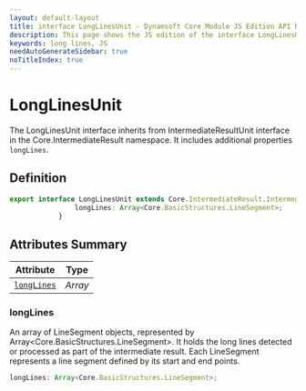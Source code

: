 ```yaml
---
layout: default-layout
title: interface LongLinesUnit - Dynamsoft Core Module JS Edition API Reference
description: This page shows the JS edition of the interface LongLinesUnit in Dynamsoft Core Module.
keywords: long lines, JS
needAutoGenerateSidebar: true
noTitleIndex: true
---
```


# LongLinesUnit

The LongLinesUnit interface inherits from IntermediateResultUnit interface in the Core.IntermediateResult namespace. It includes additional properties `longLines`.

## Definition

```ts
export interface LongLinesUnit extends Core.IntermediateResult.IntermediateResultUnit {
                longLines: Array<Core.BasicStructures.LineSegment>;
            }
```

## Attributes Summary

| Attribute               | Type |
|----------------------|-------------|
| [`longLines`](#longLlines) | *Array<LongLinesUnit>* |

### longLines

An array of LineSegment objects, represented by Array<Core.BasicStructures.LineSegment>. It holds the long lines detected or processed as part of the intermediate result. Each LineSegment represents a line segment defined by its start and end points.

```ts
longLines: Array<Core.BasicStructures.LineSegment>;
```